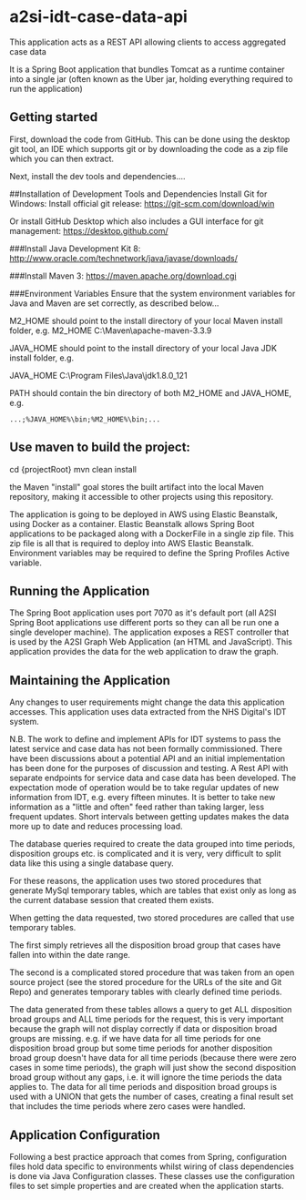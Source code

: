# a2si-idt-case-data-api
This application acts as a REST API allowing clients to access aggregated case data

It is a Spring Boot application that bundles Tomcat as a runtime container into a single jar 
(often known as the Uber jar, holding everything required to run the application)

## Getting started
First, download the code from GitHub. This can be done using the desktop git tool, an IDE which supports git or by downloading the code as a zip file which you can then extract.

Next, install the dev tools and dependencies....

##Installation of Development Tools and Dependencies
Install Git for Windows:
Install official git release: https://git-scm.com/download/win

Or install GitHub Desktop which also includes a GUI interface for git management: https://desktop.github.com/

###Install Java Development Kit 8:
http://www.oracle.com/technetwork/java/javase/downloads/

###Install Maven 3:
https://maven.apache.org/download.cgi

###Environment Variables
Ensure that the system environment variables for Java and Maven are set correctly, as described below...

M2_HOME should point to the install directory of your local Maven install folder, e.g.
M2_HOME C:\Maven\apache-maven-3.3.9

JAVA_HOME should point to the install directory of your local Java JDK install folder, e.g.

JAVA_HOME C:\Program Files\Java\jdk1.8.0_121

PATH should contain the bin directory of both M2_HOME and JAVA_HOME, e.g.

```
...;%JAVA_HOME%\bin;%M2_HOME%\bin;...
```

## Use maven to build the project:

cd {projectRoot}
mvn clean install

the Maven "install" goal stores the built artifact into the local Maven repository, 
making it accessible to other projects using this repository.

The application is going to be deployed in AWS using Elastic Beanstalk, using Docker as a container. Elastic Beanstalk
allows Spring Boot applications to be packaged along with a DockerFile in a single zip file. This zip file is all
that is required to deploy into AWS Elastic Beanstalk. Environment variables may be required to define the 
Spring Profiles Active variable.

## Running the Application
The Spring Boot application uses port 7070 as it's default port (all A2SI Spring Boot applications use different
ports so they can all be run one a single developer machine).
The application exposes a REST controller that is used by the A2SI Graph Web Application (an HTML and JavaScript).
This application provides the data for the web application to draw the graph.

## Maintaining the Application
Any changes to user requirements might change the data this application accesses. This application uses data extracted
from the NHS Digital's IDT system.

N.B. The work to define and implement APIs for IDT systems to pass the latest service and case data has not been
formally commissioned. There have been discussions about a potential API and an initial implementation has been done
for the purposes of discussion and testing. 
A Rest API with separate endpoints for service data and case data has been developed. 
The expectation mode of operation would be to take regular updates of new information from IDT, e.g. every fifteen
minutes.
It is better to take new information as a "little and often" feed rather than taking larger, less frequent updates.
Short intervals between getting updates makes the data more up to date and reduces processing load.

The database queries required to create the data grouped into time periods, disposition groups etc. is complicated
and it is very, very difficult to split data like this using a single database query.

For these reasons, the application uses two stored procedures that generate MySql temporary tables, which are tables
that exist only as long as the current database session that created them exists.

When getting the data requested, two stored procedures are called that use temporary tables.

The first simply retrieves all the disposition broad group that cases have fallen into within the date range.

The second is a complicated stored procedure that was taken from an open source project (see the stored procedure for 
the URLs of the site and Git Repo) and generates temporary tables with clearly defined time periods. 

The data generated from these tables allows a query to get ALL disposition broad groups and ALL time periods for the 
request, this is very important because the graph will not display correctly if data or disposition broad groups are missing.
e.g. if we have data for all time periods for one disposition broad group but some time periods for another disposition 
broad group doesn't have data for all time periods (because there were zero cases in some time periods), the graph will 
just show the second disposition broad group without any gaps, i.e. it will ignore the time periods the data applies to.
The data for all time periods and disposition broad groups is used with a UNION that gets the number of cases, creating
a final result set that includes the time periods where zero cases were handled.



## Application Configuration
Following a best practice approach that comes from Spring, configuration files hold data specific to 
environments whilst wiring of class dependencies is done via Java Configuration classes. These classes
use the configuration files to set simple properties and are created when the application starts.

